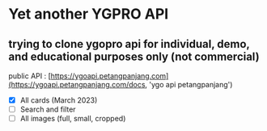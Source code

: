 # Yet another YGPRO API

## trying to clone ygopro api for individual, demo, and educational purposes only (not commercial)

public API : [https://ygoapi.petangpanjang.com](https://ygoapi.petangpanjang.com/docs, 'ygo api petangpanjang')

- [x] All cards (March 2023)
- [ ] Search and filter
- [ ] All images (full, small, cropped)
